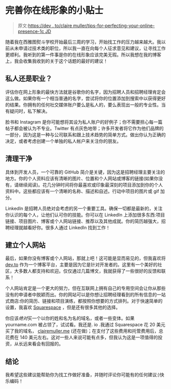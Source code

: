 # 完善你在线形象的小贴士

> 原文:[https://dev . to/claire muller/tips-for-perfecting-your-online-presence-1c JD](https://dev.to/clairemuller/tips-for-perfecting-your-online-presence-1cjd)

随着我在西雅图熨斗学校开始最后三周的学习，开始找工作的压力越来越大。我以前从未申请过技术类的职位，所以我一直在向每个人征求意见和建议，让寻找工作更顺利。我听到的第一件事是你的在线形象应该完美无瑕。所以我想在我的博客上，我会收集我收到的关于这个话题的最好的建议！

## [](#private-or-professional)私人还是职业？

评估你在网上形象的最快方法就是谷歌你的名字，因为招聘人员和招聘经理肯定会这么做。如果你有一个相当普通的名字，尝试将你的位置添加到搜索中以获得更好的结果。你拥有的任何社交媒体账户要么是私人的，要么表现出一般的专业性。当有疑问时，私下解决。

脸书和 Instagram 是你可能想将其设为私人账户的好例子；你不需要担心每一篇帖子都会被认为不专业。Twitter 有点灰色地带；许多开发者将它作为他们品牌的一部分，因为这是一种与公司联系和跟上技术趋势的简单方式。做出你认为正确的决定，或者考虑创建一个单独的私人帐户来关注你的朋友。

## [](#clean-it-up)清理干净

具体到开发人员，一个可靠的 GitHub 简介是关键，因为这是招聘经理主要关注的地方。你的个人资料应该有清晰的图片、位置和个人网站或博客的链接(如果你没有，请继续阅读)。花几分钟时间将你最喜欢或印象最深刻的项目添加到你的个人资料中。这些都应该有一个清晰的名称、描述和自述。行动中项目的图片或 gif 加分。

LinkedIn 是招聘人员绝对会考虑的另一个重要工具。确保一切都是最新的，关注你认识的每个人，让他们认可你的技能。你可以在 LinkedIn 上添加很多东西:项目链接、项目图片、博客或个人网站链接、推荐以及其他成就。你的简历越强大，招聘经理就越看好你。很多人通过 LinkedIn 找到工作！

## [](#set-up-a-personal-site)建立个人网站

最后，如果你没有博客或个人网站，那就上吧！这可能是显而易见的，但我喜欢将 [dev.to](http://dev.to) 作为一个博客平台，主要是因为它是针对开发者的。这里有一个美好的社区，大多数人都支持和欢迎。仅仅通过几篇博文，我就获得了一些很好的反馈和联系！

个人网站肯定是一个更大的努力，但在互联网上拥有自己的专用空间会让你从那些没有的申请者中脱颖而出。你的网站可以是你想让招聘经理看到的所有信息的一站式商店:你的简历、链接和项目演练，都按照你想要的方式排列。对于快速简单的设置，我喜欢 [Squarespace](https://www.squarespace.com/) ，但是还有很多其他的选择。

你应该*绝对*买一个以你的姓和名为名的域名，或者一些变体。如果 yourname.com 被占领了，试试看。我还是. io .我通过 Squarespace 花 20 美元买了我的域名， [clairemuller.me](https://www.clairemuller.me/) (还在做)；在支付了这些费用和托管费用后，总花费在 140 美元左右。这对一些人来说可能有点多，但我认为这是一项值得的投资，从长远来看会有回报的。

## [](#conclusion)结论

我希望这些建议能帮助你为找工作做好准备，并随时评论你可能有的任何建议:)快乐编码！